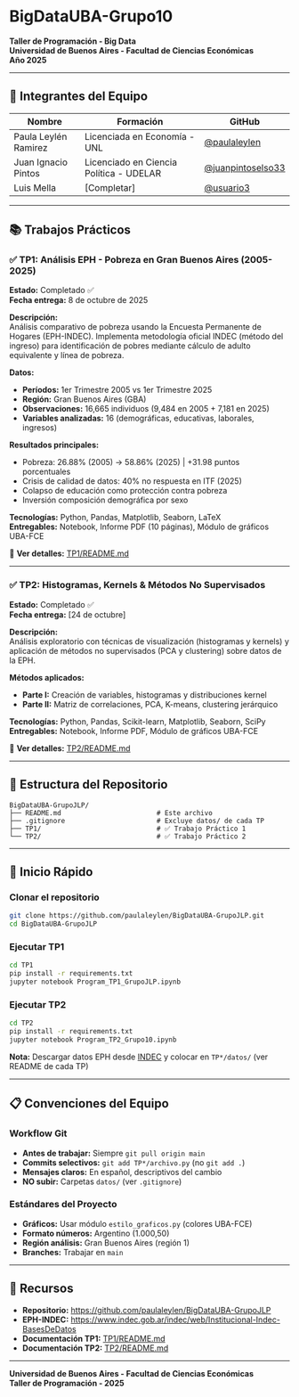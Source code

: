 ﻿# BigDataUBA-Grupo10

**Taller de Programación - Big Data**  
**Universidad de Buenos Aires - Facultad de Ciencias Económicas**  
**Año 2025**

---

## 👥 Integrantes del Equipo

| Nombre | Formación | GitHub |
|--------|-----------|--------|
| Paula Leylén Ramirez| Licenciada en Economía - UNL | [@paulaleylen](https://github.com/paulaleylen) |
| Juan Ignacio Pintos | Licenciado en Ciencia Política - UDELAR | [@juanpintoselso33](https://github.com/juanpintoselso33) |
| Luis Mella| [Completar] | [@usuario3](https://github.com/usuario3) |

---

## 📚 Trabajos Prácticos

### ✅ TP1: Análisis EPH - Pobreza en Gran Buenos Aires (2005-2025)

**Estado:** Completado ✅  
**Fecha entrega:** 8 de octubre de 2025

**Descripción:**  
Análisis comparativo de pobreza usando la Encuesta Permanente de Hogares (EPH-INDEC). Implementa metodología oficial INDEC (método del ingreso) para identificación de pobres mediante cálculo de adulto equivalente y línea de pobreza.

**Datos:**
- **Períodos:** 1er Trimestre 2005 vs 1er Trimestre 2025
- **Región:** Gran Buenos Aires (GBA)
- **Observaciones:** 16,665 individuos (9,484 en 2005 + 7,181 en 2025)
- **Variables analizadas:** 16 (demográficas, educativas, laborales, ingresos)

**Resultados principales:**
- Pobreza: 26.88% (2005) → 58.86% (2025) | +31.98 puntos porcentuales
- Crisis de calidad de datos: 40% no respuesta en ITF (2025)
- Colapso de educación como protección contra pobreza
- Inversión composición demográfica por sexo

**Tecnologías:** Python, Pandas, Matplotlib, Seaborn, LaTeX  
**Entregables:** Notebook, Informe PDF (10 páginas), Módulo de gráficos UBA-FCE

📂 **Ver detalles:** [TP1/README.md](./TP1/README.md)

---

### ✅ TP2: Histogramas, Kernels & Métodos No Supervisados

**Estado:** Completado ✅  
**Fecha entrega:** [24 de octubre]

**Descripción:**  
Análisis exploratorio con técnicas de visualización (histogramas y kernels) y aplicación de métodos no supervisados (PCA y clustering) sobre datos de la EPH.

**Métodos aplicados:**
- **Parte I:** Creación de variables, histogramas y distribuciones kernel
- **Parte II:** Matriz de correlaciones, PCA, K-means, clustering jerárquico

**Tecnologías:** Python, Pandas, Scikit-learn, Matplotlib, Seaborn, SciPy  
**Entregables:** Notebook, Informe PDF, Módulo de gráficos UBA-FCE

📂 **Ver detalles:** [TP2/README.md](./TP2/README.md)

---

## 📁 Estructura del Repositorio

```
BigDataUBA-GrupoJLP/
├── README.md                        # Este archivo
├── .gitignore                       # Excluye datos/ de cada TP
├── TP1/                             # ✅ Trabajo Práctico 1
└── TP2/                             # ✅ Trabajo Práctico 2
```

---

## 🚀 Inicio Rápido

### Clonar el repositorio
```bash
git clone https://github.com/paulaleylen/BigDataUBA-GrupoJLP.git
cd BigDataUBA-GrupoJLP
```

### Ejecutar TP1
```bash
cd TP1
pip install -r requirements.txt
jupyter notebook Program_TP1_GrupoJLP.ipynb
```

### Ejecutar TP2
```bash
cd TP2
pip install -r requirements.txt
jupyter notebook Program_TP2_Grupo10.ipynb
```

**Nota:** Descargar datos EPH desde [INDEC](https://www.indec.gob.ar/) y colocar en `TP*/datos/` (ver README de cada TP)

---

## 📋 Convenciones del Equipo

### Workflow Git
- **Antes de trabajar:** Siempre `git pull origin main`
- **Commits selectivos:** `git add TP*/archivo.py` (no `git add .`)
- **Mensajes claros:** En español, descriptivos del cambio
- **NO subir:** Carpetas `datos/` (ver `.gitignore`)

### Estándares del Proyecto
- **Gráficos:** Usar módulo `estilo_graficos.py` (colores UBA-FCE)
- **Formato números:** Argentino (1.000,50)
- **Región análisis:** Gran Buenos Aires (región 1)
- **Branches:** Trabajar en `main`

---

## 📖 Recursos

- **Repositorio:** https://github.com/paulaleylen/BigDataUBA-GrupoJLP
- **EPH-INDEC:** https://www.indec.gob.ar/indec/web/Institucional-Indec-BasesDeDatos
- **Documentación TP1:** [TP1/README.md](./TP1/README.md)
- **Documentación TP2:** [TP2/README.md](./TP2/README.md)

---

**Universidad de Buenos Aires - Facultad de Ciencias Económicas**  
**Taller de Programación - 2025**




